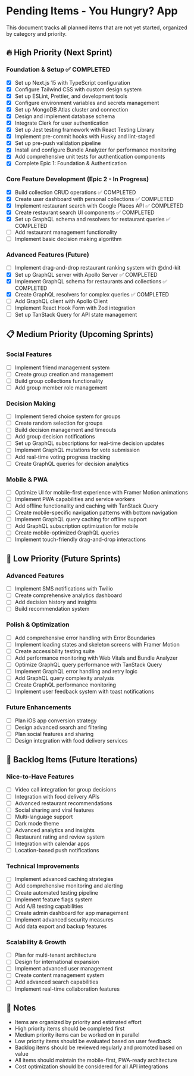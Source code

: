 # Pending Items - You Hungry? App

This document tracks all planned items that are not yet started, organized by category and priority.

## 🔥 High Priority (Next Sprint)

### Foundation & Setup ✅ COMPLETED

- [x] Set up Next.js 15 with TypeScript configuration
- [x] Configure Tailwind CSS with custom design system
- [x] Set up ESLint, Prettier, and development tools
- [x] Configure environment variables and secrets management
- [x] Set up MongoDB Atlas cluster and connection
- [x] Design and implement database schema
- [x] Integrate Clerk for user authentication
- [x] Set up Jest testing framework with React Testing Library
- [x] Implement pre-commit hooks with Husky and lint-staged
- [x] Set up pre-push validation pipeline
- [x] Install and configure Bundle Analyzer for performance monitoring
- [x] Add comprehensive unit tests for authentication components
- [x] Complete Epic 1: Foundation & Authentication

### Core Feature Development (Epic 2 - In Progress)

- [x] Build collection CRUD operations ✅ COMPLETED
- [x] Create user dashboard with personal collections ✅ COMPLETED
- [x] Implement restaurant search with Google Places API ✅ COMPLETED
- [x] Create restaurant search UI components ✅ COMPLETED
- [x] Set up GraphQL schema and resolvers for restaurant queries ✅ COMPLETED
- [ ] Add restaurant management functionality
- [ ] Implement basic decision making algorithm

### Advanced Features (Future)

- [ ] Implement drag-and-drop restaurant ranking system with @dnd-kit
- [x] Set up GraphQL server with Apollo Server ✅ COMPLETED
- [x] Implement GraphQL schema for restaurants and collections ✅ COMPLETED
- [x] Create GraphQL resolvers for complex queries ✅ COMPLETED
- [ ] Add GraphQL client with Apollo Client
- [ ] Implement React Hook Form with Zod integration
- [ ] Set up TanStack Query for API state management

## 📋 Medium Priority (Upcoming Sprints)

### Social Features

- [ ] Implement friend management system
- [ ] Create group creation and management
- [ ] Build group collections functionality
- [ ] Add group member role management

### Decision Making

- [ ] Implement tiered choice system for groups
- [ ] Create random selection for groups
- [ ] Build decision management and timeouts
- [ ] Add group decision notifications
- [ ] Set up GraphQL subscriptions for real-time decision updates
- [ ] Implement GraphQL mutations for vote submission
- [ ] Add real-time voting progress tracking
- [ ] Create GraphQL queries for decision analytics

### Mobile & PWA

- [ ] Optimize UI for mobile-first experience with Framer Motion animations
- [ ] Implement PWA capabilities and service workers
- [ ] Add offline functionality and caching with TanStack Query
- [ ] Create mobile-specific navigation patterns with bottom navigation
- [ ] Implement GraphQL query caching for offline support
- [ ] Add GraphQL subscription optimization for mobile
- [ ] Create mobile-optimized GraphQL queries
- [ ] Implement touch-friendly drag-and-drop interactions

## 🔮 Low Priority (Future Sprints)

### Advanced Features

- [ ] Implement SMS notifications with Twilio
- [ ] Create comprehensive analytics dashboard
- [ ] Add decision history and insights
- [ ] Build recommendation system

### Polish & Optimization

- [ ] Add comprehensive error handling with Error Boundaries
- [ ] Implement loading states and skeleton screens with Framer Motion
- [ ] Create accessibility testing suite
- [ ] Add performance monitoring with Web Vitals and Bundle Analyzer
- [ ] Optimize GraphQL query performance with TanStack Query
- [ ] Implement GraphQL error handling and retry logic
- [ ] Add GraphQL query complexity analysis
- [ ] Create GraphQL performance monitoring
- [ ] Implement user feedback system with toast notifications

### Future Enhancements

- [ ] Plan iOS app conversion strategy
- [ ] Design advanced search and filtering
- [ ] Plan social features and sharing
- [ ] Design integration with food delivery services

## 🚧 Backlog Items (Future Iterations)

### Nice-to-Have Features

- [ ] Video call integration for group decisions
- [ ] Integration with food delivery APIs
- [ ] Advanced restaurant recommendations
- [ ] Social sharing and viral features
- [ ] Multi-language support
- [ ] Dark mode theme
- [ ] Advanced analytics and insights
- [ ] Restaurant rating and review system
- [ ] Integration with calendar apps
- [ ] Location-based push notifications

### Technical Improvements

- [ ] Implement advanced caching strategies
- [ ] Add comprehensive monitoring and alerting
- [ ] Create automated testing pipeline
- [ ] Implement feature flags system
- [ ] Add A/B testing capabilities
- [ ] Create admin dashboard for app management
- [ ] Implement advanced security measures
- [ ] Add data export and backup features

### Scalability & Growth

- [ ] Plan for multi-tenant architecture
- [ ] Design for international expansion
- [ ] Implement advanced user management
- [ ] Create content management system
- [ ] Add advanced search capabilities
- [ ] Implement real-time collaboration features

## 📝 Notes

- Items are organized by priority and estimated effort
- High priority items should be completed first
- Medium priority items can be worked on in parallel
- Low priority items should be evaluated based on user feedback
- Backlog items should be reviewed regularly and promoted based on value
- All items should maintain the mobile-first, PWA-ready architecture
- Cost optimization should be considered for all API integrations
